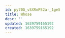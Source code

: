 ```yaml
---
id: py70G_vSXRnPS2a-_1geS
title: Whose
desc: ''
updated: 1639759165192
created: 1639759165192
---
```


